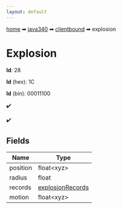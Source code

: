 ```yaml
---
layout: default
---
```


[home](/) ➡ [java340](/protocol/java340) ➡ [clientbound](/protocol/java340/clientbound) ➡ explosion

# Explosion

**Id**: 28

**Id** (hex): 1C

**Id** (bin): 00011100

✔️

✔️

## Fields

Name | Type
---|---
position | float&lt;xyz&gt;
radius | float
records | [explosionRecords](/protocol/java340/arrays)
motion | float&lt;xyz&gt;

